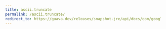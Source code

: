 ```yaml
---
title: ascii.truncate
permalink: /ascii.truncate/
redirect_to: https://guava.dev/releases/snapshot-jre/api/docs/com/google/common/base/Ascii.html#truncate-java.lang.CharSequence-int-java.lang.String-
---
```

